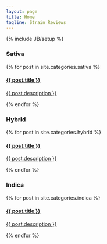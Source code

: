 ```yaml
---
layout: page
title: Home
tagline: Strain Reviews
---
```

{% include JB/setup %}

<div class="col-xs-12 col-md-4">
  <div class="list-group sativa">
    <h3>Sativa</h3>
    {% for post in site.categories.sativa %}
        <a href="{{ BASE_PATH }}{{ post.url }}" class="list-group-item">
          <h4 class="list-group-item-heading">{{ post.title }}</h4>
          <p class="list-group-item-text">
            {{ post.description }}
          </p>
        </a>
    {% endfor %}    
  </div>
</div>

<div class="col-xs-12 col-md-4">
  <div class="list-group hybrid">
    <h3>Hybrid</h3>
    {% for post in site.categories.hybrid %}
        <a href="{{ BASE_PATH }}{{ post.url }}" class="list-group-item">
          <h4 class="list-group-item-heading">{{ post.title }}</h4>
          <p class="list-group-item-text">
            {{ post.description }}
          </p>
        </a>
    {% endfor %}    
  </div>
</div>

<div class="col-xs-12 col-md-4">
  <div class="list-group indica">
    <h3>Indica</h3>
    {% for post in site.categories.indica %}
        <a href="{{ BASE_PATH }}{{ post.url }}" class="list-group-item">
          <h4 class="list-group-item-heading">{{ post.title }}</h4>
          <p class="list-group-item-text">
            {{ post.description }}
          </p>
        </a>
    {% endfor %}    
  </div>
</div>


